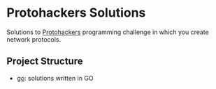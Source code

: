 # Protohackers Solutions

Solutions to [Protohackers](https://protohackers.com/) programming challenge in which you create network protocols.

## Project Structure

- [go](./go): solutions written in GO

